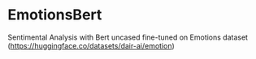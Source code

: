 # EmotionsBert
Sentimental Analysis with Bert uncased fine-tuned on Emotions dataset (https://huggingface.co/datasets/dair-ai/emotion)
